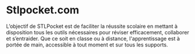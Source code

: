 # Stlpocket.com
L’objectif de STLPocket est de faciliter la réussite scolaire en mettant à disposition tous les outils nécessaires pour réviser efficacement, collaborer et s’entraider. Que ce soit en classe ou à distance, l'apprentissage est à portée de main, accessible à tout moment et sur tous les supports.
